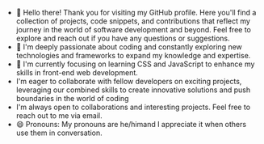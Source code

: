- 👋 Hello there! Thank you for visiting my GitHub profile. Here you'll find a collection of projects, code snippets, and contributions that reflect my journey in the world of software development and beyond. Feel free to explore and reach out if you have any questions or suggestions.
- 👀 I'm deeply passionate about coding and constantly exploring new technologies and frameworks to expand my knowledge and expertise.
- 🌱 I'm currently focusing on learning CSS and JavaScript to enhance my skills in front-end web development.
- I'm eager to collaborate with fellow developers on exciting projects, leveraging our combined skills to create innovative solutions and push boundaries in the world of coding
- I'm always open to collaborations and interesting projects. Feel free to reach out to me via email.
- 😄 Pronouns: My pronouns are he/himand I appreciate it when others use them in conversation.
  

<!---
AhmadMuddassir/AhmadMuddassir is a ✨ special ✨ repository because its `README.md` (this file) appears on your GitHub profile.
You can click the Preview link to take a look at your changes.
--->
